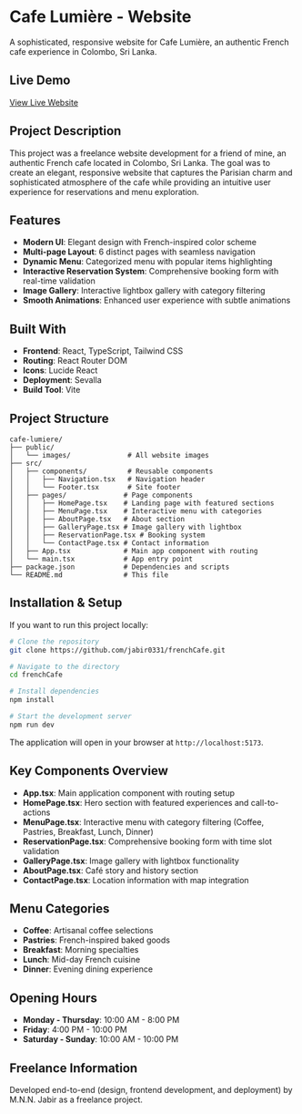 # Cafe Lumière - Website

A sophisticated, responsive website for Cafe Lumière, an authentic French cafe experience in Colombo, Sri Lanka.

## Live Demo
[View Live Website](https://cafelumiere-hyv6j.sevalla.page/)

## Project Description
This project was a freelance website development for a friend of mine, an authentic French cafe located in Colombo, Sri Lanka. The goal was to create an elegant, responsive website that captures the Parisian charm and sophisticated atmosphere of the cafe while providing an intuitive user experience for reservations and menu exploration.

## Features 
- **Modern UI**: Elegant design with French-inspired color scheme
- **Multi-page Layout**: 6 distinct pages with seamless navigation  
- **Dynamic Menu**: Categorized menu with popular items highlighting  
- **Interactive Reservation System**: Comprehensive booking form with real-time validation  
- **Image Gallery**: Interactive lightbox gallery with category filtering  
- **Smooth Animations**: Enhanced user experience with subtle animations  

## Built With
- **Frontend**: React, TypeScript, Tailwind CSS  
- **Routing**: React Router DOM  
- **Icons**: Lucide React  
- **Deployment**: Sevalla 
- **Build Tool**: Vite  

## Project Structure
```
cafe-lumiere/
├── public/
│   └── images/              # All website images
├── src/
│   ├── components/          # Reusable components
│   │   ├── Navigation.tsx   # Navigation header
│   │   └── Footer.tsx       # Site footer
│   ├── pages/              # Page components
│   │   ├── HomePage.tsx    # Landing page with featured sections
│   │   ├── MenuPage.tsx    # Interactive menu with categories
│   │   ├── AboutPage.tsx   # About section
│   │   ├── GalleryPage.tsx # Image gallery with lightbox
│   │   ├── ReservationPage.tsx # Booking system
│   │   └── ContactPage.tsx # Contact information
│   ├── App.tsx             # Main app component with routing
│   └── main.tsx            # App entry point
├── package.json            # Dependencies and scripts
└── README.md               # This file
```

## Installation & Setup
If you want to run this project locally:

```bash
# Clone the repository
git clone https://github.com/jabir0331/frenchCafe.git

# Navigate to the directory
cd frenchCafe

# Install dependencies
npm install

# Start the development server
npm run dev
```

The application will open in your browser at `http://localhost:5173`.

## Key Components Overview
- **App.tsx**: Main application component with routing setup  
- **HomePage.tsx**: Hero section with featured experiences and call-to-actions  
- **MenuPage.tsx**: Interactive menu with category filtering (Coffee, Pastries, Breakfast, Lunch, Dinner)  
- **ReservationPage.tsx**: Comprehensive booking form with time slot validation  
- **GalleryPage.tsx**: Image gallery with lightbox functionality  
- **AboutPage.tsx**: Café story and history section  
- **ContactPage.tsx**: Location information with map integration  

## Menu Categories
- **Coffee**: Artisanal coffee selections  
- **Pastries**: French-inspired baked goods  
- **Breakfast**: Morning specialties  
- **Lunch**: Mid-day French cuisine  
- **Dinner**: Evening dining experience  

## Opening Hours
- **Monday - Thursday**: 10:00 AM - 8:00 PM  
- **Friday**: 4:00 PM - 10:00 PM  
- **Saturday - Sunday**: 10:00 AM - 10:00 PM  

## Freelance Information
Developed end-to-end (design, frontend development, and deployment) by M.N.N. Jabir as a freelance project.












